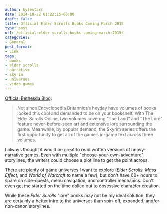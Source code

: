```yaml
---
author: kylestarr
date: 2014-10-22 01:22:15+00:00
draft: false
title: Official Elder Scrolls Books Coming March 2015
type: post
url: /official-elder-scrolls-books-coming-march-2015/
categories:
- General
post_format:
- Link
tags:
- books
- elder scrolls
- narrative
- skyrim
- universes
- video games
---
```


[Official Bethesda Blog](http://www.bethblog.com/2014/10/21/elder-scrolls-books-check-em-out/):


<blockquote>Not since Encyclopedia Britannica’s heyday have volumes of books looked this cool and demanded to be on your bookshelf. With The Elder Scrolls Online, two volumes covering “The Land” and “The Lore” feature never-before-seen art and extensive lore surrounding the game. Meanwhile, by popular demand, the Skyrim series offers the first opportunity to get all of the game’s in-game text across three volumes.</blockquote>


I always thought it would be great to read written versions of heavy-narrative games. Even with multiple "choose-your-own-adventure" storylines, the writers could choose a plot line to get the point across.

There are plenty of game universes I want to explore (_Elder Scrolls_, _Mass Effect_, and _World of Warcraft_ to name a few), but don't have 60+ hours to spare on side-quests, menu navigation, and controller mechanics. Don't even get me started on the time dolled out to obsessive character creation.

While these _Elder Scrolls_ "lore" books may not be my ideal solution, they are certainly a better intro to the universes than spin-off, expanded, and/or non-canon storylines.
